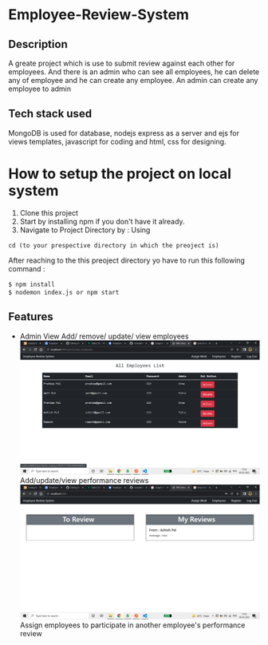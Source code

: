 # Employee-Review-System
## Description 
  A greate project which is use to submit review against each other for employees. And there is an admin
  who can see all employees, he can delete any of employee and he can create any employee. An admin can 
  create any employee to admin
  
## Tech stack used
  MongoDB is used for database, nodejs express as a server and ejs for views templates, javascript for coding
  and html, css for designing.
  
# How to setup the project on local system
  1. Clone this project
  2. Start by installing npm if you don't have it already.
  3. Navigate to Project Directory by : Using
  ```
  cd (to your prespective directory in which the preoject is)
  
  ```
  
  After reaching to the this preoject directory yo have to run this following command :
  ```
  $ npm install
  $ nodemon index.js or npm start
  ```
  
  ## Features
  * Admin View
  Add/ remove/ update/ view employees
  ![Test Image 4](https://github.com/ashishpal07/Employee-Review-System/blob/main/assets/image/view-all-emp.png)
  Add/update/view performance reviews
  ![Test Image 4](https://github.com/ashishpal07/Employee-Review-System/blob/main/assets/image/admin-task.png)
  Assign employees to participate in another employee's performance review
  
  
  
  
